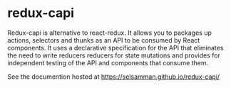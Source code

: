 # redux-capi

Redux-capi is alternative to react-redux.  It allows you to packages up actions, selectors and thunks as an API to be consumed by React components.  It uses a declarative specification for the API that eliminates the need to write reducers reducers for state mutations and provides for independent testing of the API and components that consume them.

See the documention hosted at https://selsamman.github.io/redux-capi/
